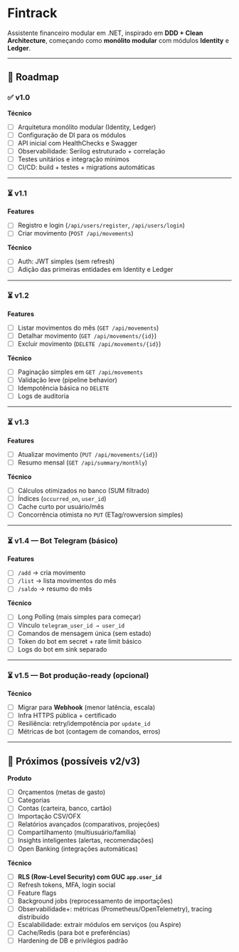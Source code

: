# Fintrack

Assistente financeiro modular em .NET, inspirado em **DDD + Clean Architecture**, começando como **monólito modular** com módulos **Identity** e **Ledger**.

---

## 📌 Roadmap

### ✅ v1.0

**Técnico**

-   [ ] Arquitetura monólito modular (Identity, Ledger)
-   [ ] Configuração de DI para os módulos
-   [ ] API inicial com HealthChecks e Swagger
-   [ ] Observabilidade: Serilog estruturado + correlação
-   [ ] Testes unitários e integração mínimos
-   [ ] CI/CD: build + testes + migrations automáticas

---

### ⏳ v1.1

**Features**

-   [ ] Registro e login (`/api/users/register`, `/api/users/login`)
-   [ ] Criar movimento (`POST /api/movements`)

**Técnico**

-   [ ] Auth: JWT simples (sem refresh)
-   [ ] Adição das primeiras entidades em Identity e Ledger

---

### ⏳ v1.2

**Features**

-   [ ] Listar movimentos do mês (`GET /api/movements`)
-   [ ] Detalhar movimento (`GET /api/movements/{id}`)
-   [ ] Excluir movimento (`DELETE /api/movements/{id}`)

**Técnico**

-   [ ] Paginação simples em `GET /api/movements`
-   [ ] Validação leve (pipeline behavior)
-   [ ] Idempotência básica no `DELETE`
-   [ ] Logs de auditoria

---

### ⏳ v1.3

**Features**

-   [ ] Atualizar movimento (`PUT /api/movements/{id}`)
-   [ ] Resumo mensal (`GET /api/summary/monthly`)

**Técnico**

-   [ ] Cálculos otimizados no banco (SUM filtrado)
-   [ ] Índices (`occurred_on`, `user_id`)
-   [ ] Cache curto por usuário/mês
-   [ ] Concorrência otimista no `PUT` (ETag/rowversion simples)

---

### ⏳ v1.4 — Bot Telegram (básico)

**Features**

-   [ ] `/add` → cria movimento
-   [ ] `/list` → lista movimentos do mês
-   [ ] `/saldo` → resumo do mês

**Técnico**

-   [ ] Long Polling (mais simples para começar)
-   [ ] Vínculo `telegram_user_id → user_id`
-   [ ] Comandos de mensagem única (sem estado)
-   [ ] Token do bot em secret + rate limit básico
-   [ ] Logs do bot em sink separado

---

### ⏳ v1.5 — Bot produção-ready (opcional)

**Técnico**

-   [ ] Migrar para **Webhook** (menor latência, escala)
-   [ ] Infra HTTPS pública + certificado
-   [ ] Resiliência: retry/idempotência por `update_id`
-   [ ] Métricas de bot (contagem de comandos, erros)

---

## 🔮 Próximos (possíveis v2/v3)

**Produto**

-   [ ] Orçamentos (metas de gasto)
-   [ ] Categorias
-   [ ] Contas (carteira, banco, cartão)
-   [ ] Importação CSV/OFX
-   [ ] Relatórios avançados (comparativos, projeções)
-   [ ] Compartilhamento (multiusuário/família)
-   [ ] Insights inteligentes (alertas, recomendações)
-   [ ] Open Banking (integrações automáticas)

**Técnico**

-   [ ] **RLS (Row-Level Security) com GUC `app.user_id`**
-   [ ] Refresh tokens, MFA, login social
-   [ ] Feature flags
-   [ ] Background jobs (reprocessamento de importações)
-   [ ] Observabilidade+: métricas (Prometheus/OpenTelemetry), tracing distribuído
-   [ ] Escalabilidade: extrair módulos em serviços (ou Aspire)
-   [ ] Cache/Redis (para bot e preferências)
-   [ ] Hardening de DB e privilégios padrão
